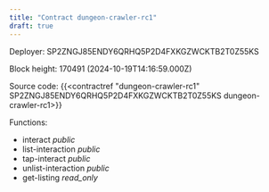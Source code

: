 ```yaml
---
title: "Contract dungeon-crawler-rc1"
draft: true
---
```

Deployer: SP2ZNGJ85ENDY6QRHQ5P2D4FXKGZWCKTB2T0Z55KS


 



Block height: 170491 (2024-10-19T14:16:59.000Z)

Source code: {{<contractref "dungeon-crawler-rc1" SP2ZNGJ85ENDY6QRHQ5P2D4FXKGZWCKTB2T0Z55KS dungeon-crawler-rc1>}}

Functions:

* interact _public_
* list-interaction _public_
* tap-interact _public_
* unlist-interaction _public_
* get-listing _read_only_
